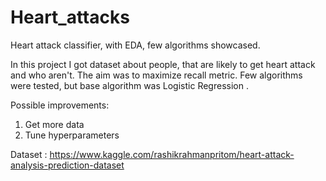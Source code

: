 # Heart_attacks
Heart attack classifier, with EDA, few algorithms showcased.

In this project I got dataset about people, that are likely to get heart attack and who aren't. The aim was to maximize recall metric.
Few algorithms were tested, but base algorithm was Logistic Regression .

Possible improvements:
1) Get more data
2) Tune hyperparameters


Dataset : https://www.kaggle.com/rashikrahmanpritom/heart-attack-analysis-prediction-dataset
